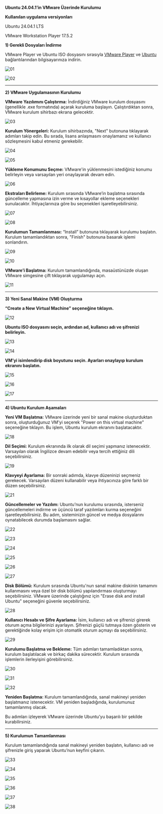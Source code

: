 **Ubuntu 24.04.1’in VMware Üzerinde Kurulumu**

****Kullanılan uygulama versiyonları****
  
  Ubuntu 24.04.1 LTS
  
  VMware Workstation Player 17.5.2

**1) Gerekli Dosyaları İndirme**

VMware Player ve Ubuntu ISO dosyasını sırasıyla [VMware Player](https://www.gezginler.net/indir/vmware-player.html) ve [Ubuntu](https://ubuntu.com/download/desktop) bağlantılarından bilgisayarınıza indirin.

![01](https://github.com/user-attachments/assets/405d0535-d139-4994-9ad0-d62340f49fd6)

![02](https://github.com/user-attachments/assets/6d50f6c1-cab6-43a0-bc99-4926e94ed1dd)


-------------------------------------------------------------------------------------------
**2) VMware Uygulamasının Kurulumu**

**VMware Yazılımını Çalıştırma:** İndirdiğiniz VMware kurulum dosyasını (genellikle .exe formatında) açarak kuruluma başlayın. Çalıştırdıktan sonra, VMware kurulum sihirbazı ekrana gelecektir.

![03](https://github.com/user-attachments/assets/c5ad4497-5e69-42d2-ba9f-4f16e867d65c)

**Kurulum Yönergeleri:** Kurulum sihirbazında, "Next" butonuna tıklayarak adımları takip edin. Bu sırada, lisans anlaşmasını onaylamanız ve kullanıcı sözleşmesini kabul etmeniz gerekebilir.

![04](https://github.com/user-attachments/assets/d6338b74-050f-4e37-800e-1221b713d985)

![05](https://github.com/user-attachments/assets/4aa5573a-3055-42cc-a5f8-aa96ec373696)

**Yükleme Konumunu Seçme:** VMware'in yüklenmesini istediğiniz konumu belirleyin veya varsayılan yeri onaylayarak devam edin.

![06](https://github.com/user-attachments/assets/a7285b86-c351-4afb-8b2d-8ecbfb9969f2)

**Ekstraları Belirleme:** Kurulum sırasında VMware’in başlatma sırasında güncelleme yapmasına izin verme ve kısayollar ekleme seçenekleri sunulacaktır. İhtiyaçlarınıza göre bu seçenekleri işaretleyebilirsiniz.

![07](https://github.com/user-attachments/assets/cb7366fb-c8d0-4047-a62a-0402baa3d81e)

![08](https://github.com/user-attachments/assets/d4a9f93a-43ae-46c4-af71-678a1e7ed9e1)

**Kurulumun Tamamlanması:** “Install” butonuna tıklayarak kurulumu başlatın. Kurulum tamamlandıktan sonra, "Finish" butonuna basarak işlemi sonlandırın.

![09](https://github.com/user-attachments/assets/bad4321b-d21a-41aa-8522-cdb7f1261d85)

![10](https://github.com/user-attachments/assets/754bb293-0376-446b-a351-aa02cc2f016b)

**VMware’i Başlatma:** Kurulum tamamlandığında, masaüstünüzde oluşan VMware simgesine çift tıklayarak uygulamayı açın.

![11](https://github.com/user-attachments/assets/6a096ac6-e7e2-41a7-8e86-78e218742e88)


-------------------------------------------------------------------------------------------
**3) Yeni Sanal Makine (VM) Oluşturma**

 **“Create a New Virtual Machine” seçeneğine tıklayın.**

![12](https://github.com/user-attachments/assets/13fd1362-203f-47c2-b127-a86f7156ca53)


**Ubuntu ISO dosyasını seçin, ardından ad, kullanıcı adı ve şifrenizi belirleyin.**

![13](https://github.com/user-attachments/assets/bbacc2c2-6219-4b57-b31d-cd80e9e095b8)

![14](https://github.com/user-attachments/assets/a16631fd-6034-462d-936c-e81e1da29691)


**VM’yi isimlendirip disk boyutunu seçin. Ayarları onaylayıp kurulum ekranını başlatın.**

![15](https://github.com/user-attachments/assets/60dfc70d-91fd-4df4-ae1f-2e0d0f405bb9)

![16](https://github.com/user-attachments/assets/3c11d2e2-b259-4531-905b-a5e6a9302857)

![17](https://github.com/user-attachments/assets/a7b8a81a-edca-41b6-b4f7-dbcc44cf9e7f)


--------------------------------------------------------------------------------------------------------------------------------
**4) Ubuntu Kurulum Aşamaları**


**Yeni VM Başlatma:** VMware üzerinde yeni bir sanal makine oluşturduktan sonra, oluşturduğunuz VM’yi seçerek "Power on this virtual machine" seçeneğine tıklayın. Bu işlem, Ubuntu kurulum ekranını başlatacaktır.

![18](https://github.com/user-attachments/assets/2ea52206-61c0-4a40-b592-9facdd38c306)


**Dil Seçimi:** Kurulum ekranında ilk olarak dil seçimi yapmanız istenecektir. Varsayılan olarak İngilizce devam edebilir veya tercih ettiğiniz dili seçebilirsiniz.

![19](https://github.com/user-attachments/assets/112bcdd8-8241-4171-879c-e7d917d6a76f)


**Klavyeyi Ayarlama:** Bir sonraki adımda, klavye düzeninizi seçmeniz gerekecek. Varsayılan düzeni kullanabilir veya ihtiyacınıza göre farklı bir düzen seçebilirsiniz.

![21](https://github.com/user-attachments/assets/5bfbb389-22b9-4ded-8c0e-2fecfc47c764)


**Güncellemeler ve Yazılım:** Ubuntu’nun kurulumu sırasında, isterseniz güncellemeleri indirme ve üçüncü taraf yazılımları kurma seçeneğini işaretleyebilirsiniz. Bu adım, sisteminizin güncel ve medya dosyalarını oynatabilecek durumda başlamasını sağlar.

![22](https://github.com/user-attachments/assets/85a15498-3730-480b-bb56-7d2272e53258)

![23](https://github.com/user-attachments/assets/9cd58606-ba77-4188-8a69-d32c84aa5e21)

![24](https://github.com/user-attachments/assets/82cdf22e-2116-48c0-b450-722dc85f3e6c)

![25](https://github.com/user-attachments/assets/baafbdd2-89f0-4165-8388-e3339a070520)

![26](https://github.com/user-attachments/assets/15c78984-e92d-4eb4-9f84-5d0a201d42e4)

![27](https://github.com/user-attachments/assets/760b91b9-0f52-4372-b268-4aa5ffe382a5)


**Disk Bölümü:** Kurulum sırasında Ubuntu'nun sanal makine diskinin tamamını kullanmasını veya özel bir disk bölümü yapılandırması oluşturmayı seçebilirsiniz. VMware üzerinde çalıştığınız için "Erase disk and install Ubuntu" seçeneğini güvenle seçebilirsiniz.

![28](https://github.com/user-attachments/assets/d34ed744-2ee1-48d9-a945-3af347cefd7e)


**Kullanıcı Hesabı ve Şifre Ayarlama:** İsim, kullanıcı adı ve şifrenizi girerek oturum açma bilgilerinizi ayarlayın. Şifrenizi güçlü tutmaya özen gösterin ve gerektiğinde kolay erişim için otomatik oturum açmayı da seçebilirsiniz.

![29](https://github.com/user-attachments/assets/7a8f77e4-29af-4ff8-93d5-eb269ee948e1)


**Kurulumu Başlatma ve Bekleme:** Tüm adımları tamamladıktan sonra, kurulum başlatılacak ve birkaç dakika sürecektir. Kurulum sırasında işlemlerin ilerleyişini görebilirsiniz.

![30](https://github.com/user-attachments/assets/d5ab7eba-6174-4c78-9163-6346e0576621)

![31](https://github.com/user-attachments/assets/36104e84-d01e-40e9-8da6-df7806e99473)

![32](https://github.com/user-attachments/assets/0d17d75d-9eb2-4405-8ae1-99163302db18)


**Yeniden Başlatma:** Kurulum tamamlandığında, sanal makineyi yeniden başlatmanız istenecektir. VM yeniden başladığında, kurulumunuz tamamlanmış olacak.


Bu adımları izleyerek VMware üzerinde Ubuntu’yu başarılı bir şekilde kurabilirsiniz.


--------------------------------------------------------------------------------------------------------------------------------
**5) Kurulumun Tamamlanması**

Kurulum tamamlandığında sanal makineyi yeniden başlatın, kullanıcı adı ve şifrenizle giriş yaparak Ubuntu’nun keyfini çıkarın.

![33](https://github.com/user-attachments/assets/aa8bd1f7-09ef-421d-a820-c669ac59fc5c)

![34](https://github.com/user-attachments/assets/acda0997-38e0-4465-a5f6-70067902f746)

![35](https://github.com/user-attachments/assets/704e708a-1630-4251-a263-f276c8c2f159)

![36](https://github.com/user-attachments/assets/a5f156ba-4d09-46f7-a682-e50507c7d2fd)

![37](https://github.com/user-attachments/assets/af3040aa-c6ef-43d3-9da5-dad3821f7512)

![38](https://github.com/user-attachments/assets/fbfaeded-3641-42ee-ba84-f90762655c77)
